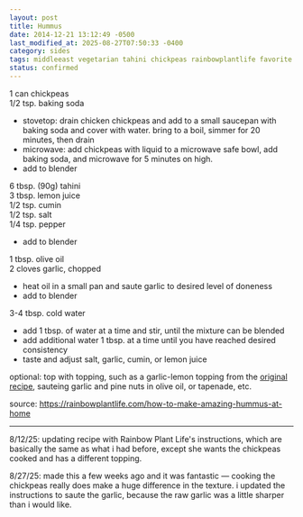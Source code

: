 ```yaml
---
layout: post
title: Hummus
date: 2014-12-21 13:12:49 -0500
last_modified_at: 2025-08-27T07:50:33 -0400
category: sides
tags: middleeast vegetarian tahini chickpeas rainbowplantlife favorite
status: confirmed
---
```


1 can chickpeas  
1/2 tsp. baking soda  
* stovetop: drain chicken chickpeas and add to a small saucepan with baking soda and
  cover with water. bring to a boil, simmer for 20 minutes, then drain
* microwave: add chickpeas with liquid to a microwave safe bowl, add baking soda, and 
  microwave for 5 minutes on high.
* add to blender

6 tbsp. (90g) tahini  
3 tbsp. lemon juice  
1/2 tsp. cumin  
1/2 tsp. salt  
1/4 tsp. pepper  
* add to blender

1 tbsp. olive oil  
2 cloves garlic, chopped  
* heat oil in a small pan and saute garlic to desired level of doneness
* add to blender

3-4 tbsp. cold water  
* add 1 tbsp. of water at a time and stir, until the mixture can be blended
* add additional water 1 tbsp. at a time until you have reached desired consistency
* taste and adjust salt, garlic, cumin, or lemon juice

optional: top with topping, such as a garlic-lemon topping from the [original recipe](https://rainbowplantlife.com/how-to-make-amazing-hummus-at-home/#recipe), sauteing 
garlic and pine nuts in olive oil, or tapenade, etc.

source: <https://rainbowplantlife.com/how-to-make-amazing-hummus-at-home>

---

8/12/25: updating recipe with Rainbow Plant Life's instructions, which are basically
the same as what i had before, except she wants the chickpeas cooked and has a different
topping.

8/27/25: made this a few weeks ago and it was fantastic — cooking the chickpeas really
does make a huge difference in the texture. i updated the instructions to saute the
garlic, because the raw garlic was a little sharper than i would like.
